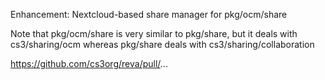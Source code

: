Enhancement: Nextcloud-based share manager for pkg/ocm/share

Note that pkg/ocm/share is very similar to pkg/share,
but it deals with cs3/sharing/ocm
whereas pkg/share deals with cs3/sharing/collaboration

https://github.com/cs3org/reva/pull/...
